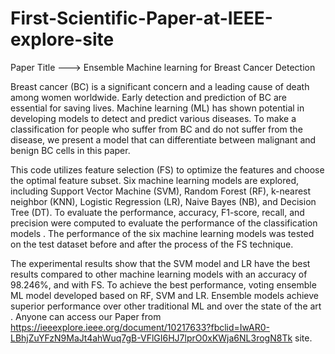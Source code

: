 # First-Scientific-Paper-at-IEEE-explore-site
Paper Title ---> Ensemble Machine learning for Breast Cancer Detection 

Breast cancer (BC) is a significant concern and a leading cause of death among women worldwide. Early detection and prediction of BC are essential for saving lives. Machine learning (ML) has shown potential in developing models to detect and predict various diseases. To make a classification for people who suffer from BC and do not suffer from the disease, we present a model that can differentiate between malignant and benign BC cells in this paper.

This code utilizes feature selection (FS) to optimize the features and choose the optimal feature subset. Six machine learning models are explored, including Support Vector Machine (SVM), Random Forest (RF), k-nearest neighbor (KNN), Logistic Regression (LR), Naive Bayes (NB), and Decision Tree (DT). To evaluate the performance, accuracy, F1-score, recall, and precision were computed to evaluate the performance of the classification models .
The performance of the six machine learning models was tested on the test dataset before and after the process of the FS technique.

The experimental results show that the SVM model and LR have the best results compared to other machine learning models with an accuracy of 98.246%, and with FS. To achieve the best performance, voting ensemble ML model developed based on RF, SVM and LR. Ensemble models achieve superior performance over other traditional ML and over the state of the art .
 Anyone can access our Paper from <a>https://ieeexplore.ieee.org/document/10217633?fbclid=IwAR0-LBhjZuYFzN9MaJt4ahWuq7gB-VFlGI6HJ7lprO0xKWja6NL3rogN8Tk</a> site.
